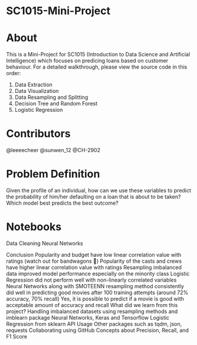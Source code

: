 # SC1015-Mini-Project

# About
This is a Mini-Project for SC1015 (Introduction to Data Science and Artificial Intelligence) which focuses on predicing loans based on customer behaviour. For a detailed walkthrough, please view the source code in this order:

1. Data Extraction
2. Data Visualization
3. Data Resampling and Splitting
4. Decision Tree and Random Forest
5. Logistic Regression

# Contributors
@leeeecheer 
@sunwen_12
@CH-2902

# Problem Definition
Given the profile of an individual, how can we use these variables to predict the probability of him/her defaulting on a loan that is about to be taken?
Which model best predicts the best outcome?

# Notebooks
Data Cleaning
Neural Networks

Conclusion
Popularity and budget have low linear correlation value with ratings (watch out for bandwagons 🤣)
Popularity of the casts and crews have higher linear correlation value with ratings
Resampling imbalanced data improved model performance especially on the minority class
Logistic Regression did not perform well with non-linearly correlated variables
Neural Networks along with SMOTEENN resampling method consistently did well in predicting good movies after 100 training attempts (around 72% accuracy, 70% recall)
Yes, it is possible to predict if a movie is good with acceptable amount of accuracy and recall
What did we learn from this project?
Handling imbalanced datasets using resampling methods and imblearn package
Neural Networks, Keras and Tensorflow
Logistic Regression from sklearn
API Usage
Other packages such as tqdm, json, requests
Collaborating using GitHub
Concepts about Precision, Recall, and F1 Score
